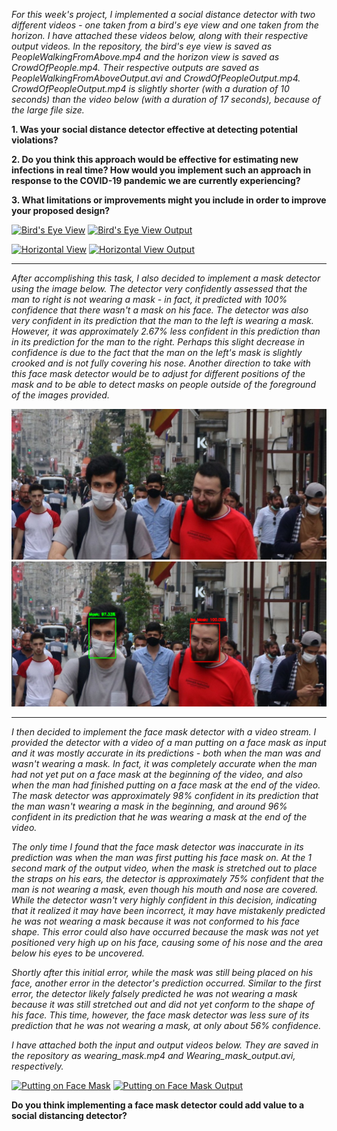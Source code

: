    *For this week's project, I implemented a social distance detector with two different videos - one taken from a bird's eye view and one taken from the horizon.  I have attached these videos below, along with their respective output videos. In the repository, the bird's eye view is saved as PeopleWalkingFromAbove.mp4 and the horizon view is saved as CrowdOfPeople.mp4.  Their respective outputs are saved as PeopleWalkingFromAboveOutput.avi and CrowdOfPeopleOutput.mp4.  CrowdOfPeopleOutput.mp4 is slightly shorter (with a duration of 10 seconds) than the video below (with a duration of 17 seconds), because of the large file size.*

**1. Was your social distance detector effective at detecting potential violations?**

**2. Do you think this approach would be effective for estimating new infections in real time?  How would you implement such an approach in response to the COVID-19 pandemic we are currently experiencing?**

**3. What limitations or improvements might you include in order to improve your proposed design?**

[![Bird's Eye View](http://img.youtube.com/vi/TC7n-eiKW5g/0.jpg)](https://www.youtube.com/watch?v=TC7n-eiKW5g)
[![Bird's Eye View Output](http://img.youtube.com/vi/F0czsZuDzzE/0.jpg)](https://www.youtube.com/watch?v=F0czsZuDzzE)

[![Horizontal View](http://img.youtube.com/vi/mQUsiAK9dSw/0.jpg)](https://www.youtube.com/watch?v=mQUsiAK9dSw)
[![Horizontal View Output](http://img.youtube.com/vi/ks1WRvpHM_M/0.jpg)](https://www.youtube.com/watch?v=ks1WRvpHM_M)

***

   *After accomplishing this task, I also decided to implement a mask detector using the image below.  The detector very confidently assessed that the man to right is not wearing a mask - in fact, it predicted with 100% confidence that there wasn't a mask on his face.  The detector was also very confident in its prediction that the man to the left is wearing a mask.  However, it was approximately 2.67% less confident in this prediction than in its prediction for the man to the right.  Perhaps this slight decrease in confidence is due to the fact that the man on the left's mask is slightly crooked and is not fully covering his nose.  Another direction to take with this face mask detector would be to adjust for different positions of the mask and to be able to detect masks on people outside of the foreground of the images provided.*

![](mask.jpg)  ![](mask_detected.PNG)

***

   *I then decided to implement the face mask detector with a video stream.  I provided the detector with a video of a man putting on a face mask as input and it was mostly accurate in its predictions - both when the man was and wasn't wearing a mask.  In fact, it was completely accurate when the man had not yet put on a face mask at the beginning of the video, and also when the man had finished putting on a face mask at the end of the video.  The mask detector was approximately 98% confident in its prediction that the man wasn't wearing a mask in the beginning, and around 96% confident in its prediction that he was wearing a mask at the end of the video.*  

   *The only time I found that the face mask detector was inaccurate in its prediction was when the man was first putting his face mask on.  At the 1 second mark of the output video, when the mask is stretched out to place the straps on his ears, the detector is approximately 75% confident that the man is not wearing a mask, even though his mouth and nose are covered.  While the detector wasn't very highly confident in this decision, indicating that it realized it may have been incorrect, it may have mistakenly predicted he was not wearing a mask because it was not conformed to his face shape.  This error could also have occurred because the mask was not yet positioned very high up on his face, causing some of his nose and the area below his eyes to be uncovered.*  

   *Shortly after this initial error, while the mask was still being placed on his face, another error in the detector's prediction occurred.  Similar to the first error, the detector likely falsely predicted he was not wearing a mask because it was still stretched out and did not yet conform to the shape of his face.  This time, however, the face mask detector was less sure of its prediction that he was not wearing a mask, at only about 56% confidence.*  

*I have attached both the input and output videos below.  They are saved in the repository as wearing_mask.mp4 and Wearing_mask_output.avi, respectively.*  

[![Putting on Face Mask](http://img.youtube.com/vi/ipPDy4PzxPw/0.jpg)](https://www.youtube.com/watch?v=ipPDy4PzxPw)
[![Putting on Face Mask Output](http://img.youtube.com/vi/55F0QrmVgkM/0.jpg)](https://www.youtube.com/watch?v=55F0QrmVgkM)

**Do you think implementing a face mask detector could add value to a social distancing detector?**
